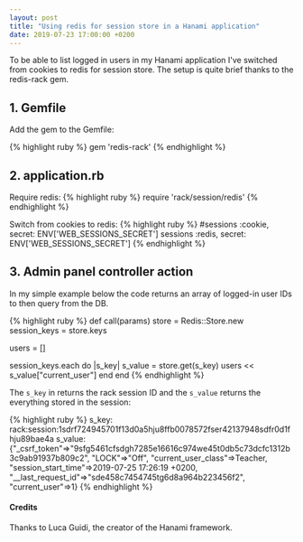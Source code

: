 ```yaml
---
layout: post
title: "Using redis for session store in a Hanami application"
date: 2019-07-23 17:00:00 +0200
---
```


To be able to list logged in users in my Hanami application I've switched from cookies
to redis for session store. The setup is quite brief thanks to the redis-rack gem.

## 1. Gemfile

Add the gem to the Gemfile:

{% highlight ruby %}
gem 'redis-rack'
{% endhighlight %}


## 2. application.rb

Require redis:
{% highlight ruby %}
require 'rack/session/redis'
{% endhighlight %}

Switch from cookies to redis:
{% highlight ruby %}
#sessions :cookie, secret: ENV['WEB_SESSIONS_SECRET']
sessions :redis, secret: ENV['WEB_SESSIONS_SECRET']
{% endhighlight %}

## 3. Admin panel controller action

In my simple example below the code returns an array of logged-in user IDs to then query from the DB.

{% highlight ruby %}
def call(params)
  store = Redis::Store.new
  session_keys = store.keys
  
  users = []
  
  session_keys.each do |s_key| 
    s_value = store.get(s_key)
    users << s_value["current_user"]
  end
end
{% endhighlight %}


The `s_key` in returns the rack session ID and the `s_value` returns the everything stored in the session:

{% highlight ruby %}
s_key: rack:session:1sdrf724945701f13d0a5hju8ffb0078572fser42137948sdfr0d1fhju89bae4a
s_value: {"_csrf_token"=>"9sfg5461cfsdgh7285e16616c974we45t0db5c73dcfc1312b3c9ab91937b809c2", "LOCK"=>"Off", "current_user_class"=>Teacher, "session_start_time"=>2019-07-25 17:26:19 +0200, "__last_request_id"=>"sde458c7454745tg6d8a964b223456f2", "current_user"=>1}
{% endhighlight %}

#### Credits
Thanks to Luca Guidi, the creator of the Hanami framework.
